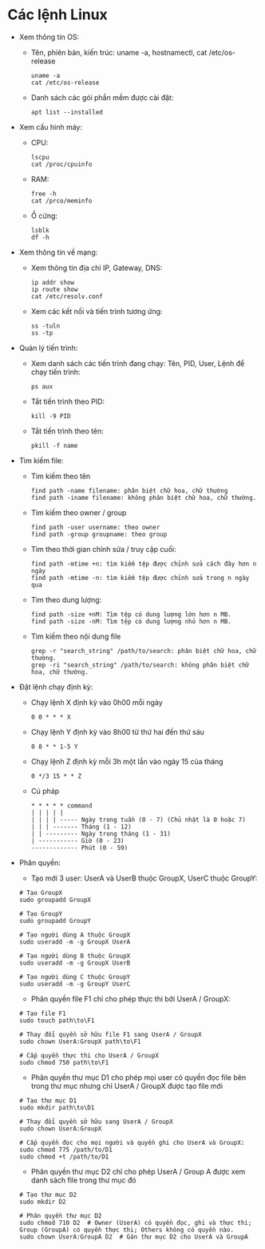 # Các lệnh Linux

- Xem thông tin OS:

  - Tên, phiên bản, kiến trúc: uname -a, hostnamectl, cat /etc/os-release
 
    ```
    uname -a
    cat /etc/os-release
    ```
 
  - Danh sách các gói phần mềm được cài đặt:
 
    ```
    apt list --installed
    ```
 
- Xem cấu hình máy:

  - CPU:
    
    ``` 
    lscpu
    cat /proc/cpuinfo
    ``` 

  - RAM:
    
    ```
    free -h
    cat /prco/meminfo
    ```
    
  - Ổ cứng:
    
    ```
    lsblk
    df -h
    ```
    
- Xem thông tin về mạng:

  - Xem thông tin địa chỉ IP, Gateway, DNS:
 
    ```
    ip addr show
    ip route show
    cat /etc/resolv.conf
    ```
  - Xem các kết nối và tiến trình tương ứng:
 
    ```
    ss -tuln
    ss -tp
    ```
- Quản lý tiến trình:

  - Xem danh sách các tiến trình đang chạy: Tên, PID, User, Lệnh để chạy tiến trình:
 
    ```
    ps aux
    ```
  
  - Tắt tiến trình theo PID:
    
     ```
     kill -9 PID
     ```
   
  - Tắt tiến trình theo tên:
 
    ```
    pkill -f name
    ```
 
- Tìm kiếm file:

  - Tìm kiếm theo tên
 
    ```
    find path -name filename: phân biệt chữ hoa, chữ thường
    find path -iname filename: không phân biệt chữ hoa, chữ thường.
    ```

  - Tìm kiếm theo owner / group
 
    ```
    find path -user username: theo owner
    find path -group groupname: theo group
    ```

  - Tìm theo thời gian chỉnh sửa / truy cập cuối:
 
    ```
    find path -mtime +n: tìm kiếm tệp được chỉnh sửa cách đây hơn n ngày
    find path -mtime -n: tìm kiếm tệp được chỉnh sửa trong n ngày qua
    ```

  - Tìm theo dung lượng:
 
    ```
    find path -size +nM: Tìm tệp có dung lượng lớn hơn n MB.
    find path -size -nM: Tìm tệp có dung lượng nhỏ hơn n MB.
    ```
 
  - Tìm kiếm theo nội dung file
 
    ```
    grep -r "search_string" /path/to/search: phân biệt chữ hoa, chữ thường.
    grep -ri "search_string" /path/to/search: không phân biệt chữ hoa, chữ thường.
    ```
- Đặt lệnh chạy định kỳ:

  - Chạy lệnh X định kỳ vào 0h00 mỗi ngày

    ```
    0 0 * * * X
    ```
    
  - Chạy lệnh Y định kỳ vào 8h00 từ thứ hai đến thứ sáu
 
    ```
    0 8 * * 1-5 Y
    ```
  - Chạy lệnh Z định kỳ mỗi 3h một lần vào ngày 15 của tháng
 
    ```
    0 */3 15 * * Z
    ```
  - Cú pháp
 
    ```
    * * * * * command
    | | | | |
    | | | | ----- Ngày trong tuần (0 - 7) (Chủ nhật là 0 hoặc 7)
    | | | ------- Tháng (1 - 12)
    | | --------- Ngày trong tháng (1 - 31)
    | ----------- Giờ (0 - 23)
    ------------- Phút (0 - 59)
    ```

- Phân quyền:

  - Tạo mới 3 user: UserA và UserB thuộc GroupX, UserC thuộc GroupY:
 
  ```
  # Tạo GroupX
  sudo groupadd GroupX
  
  # Tạo GroupY
  sudo groupadd GroupY

  # Tạo người dùng A thuộc GroupX
  sudo useradd -m -g GroupX UserA

  # Tạo người dùng B thuộc GroupX
  sudo useradd -m -g GroupX UserB

  # Tạo người dùng C thuộc GroupY
  sudo useradd -m -g GroupY UserC
  ```

  - Phân quyền file F1 chỉ cho phép thực thi bởi UserA / GroupX:
 
  ```
  # Tạo file F1
  sudo touch path\to\F1

  # Thay đổi quyền sở hữu file F1 sang UserA / GroupX
  sudo chown UserA:GroupX path\to\F1

  # Cấp quyền thực thi cho UserA / GroupX
  sudo chmod 750 path\to\F1
  ```

  - Phân quyền thư mục D1 cho phép mọi user có quyền đọc file bên trong thư mục nhưng chỉ UserA / GroupX được tạo file mới
 
  ```
  # Tạo thư mục D1
  sudo mkdir path\to\D1

  # Thay đổi quyền sở hữu sang UserA / GroupX
  sudo chown UserA:GroupX

  # Cấp quyền đọc cho mọi người và quyền ghi cho UserA và GroupX:
  sudo chmod 775 /path/to/D1
  sudo chmod +t /path/to/D1
  ```

  - Phân quyền thư mục D2 chỉ cho phép UserA / Group A được xem danh sách file trong thư mục đó
 
  ```
  # Tạo thư mục D2
  sudo mkdir D2

  # Phân quyền thư mục D2
  sudo chmod 710 D2  # Owner (UserA) có quyền đọc, ghi và thực thi; Group (GroupA) có quyền thực thi; Others không có quyền nào.
  sudo chown UserA:GroupA D2  # Gán thư mục D2 cho UserA và GroupA
  ``` 
